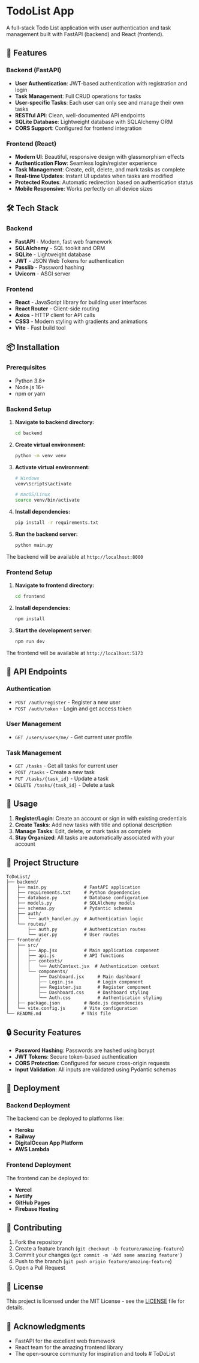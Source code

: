 # TodoList App

A full-stack Todo List application with user authentication and task management built with FastAPI (backend) and React (frontend).

## 🚀 Features

### Backend (FastAPI)
- **User Authentication**: JWT-based authentication with registration and login
- **Task Management**: Full CRUD operations for tasks
- **User-specific Tasks**: Each user can only see and manage their own tasks
- **RESTful API**: Clean, well-documented API endpoints
- **SQLite Database**: Lightweight database with SQLAlchemy ORM
- **CORS Support**: Configured for frontend integration

### Frontend (React)
- **Modern UI**: Beautiful, responsive design with glassmorphism effects
- **Authentication Flow**: Seamless login/register experience
- **Task Management**: Create, edit, delete, and mark tasks as complete
- **Real-time Updates**: Instant UI updates when tasks are modified
- **Protected Routes**: Automatic redirection based on authentication status
- **Mobile Responsive**: Works perfectly on all device sizes

## 🛠️ Tech Stack

### Backend
- **FastAPI** - Modern, fast web framework
- **SQLAlchemy** - SQL toolkit and ORM
- **SQLite** - Lightweight database
- **JWT** - JSON Web Tokens for authentication
- **Passlib** - Password hashing
- **Uvicorn** - ASGI server

### Frontend
- **React** - JavaScript library for building user interfaces
- **React Router** - Client-side routing
- **Axios** - HTTP client for API calls
- **CSS3** - Modern styling with gradients and animations
- **Vite** - Fast build tool

## 📦 Installation

### Prerequisites
- Python 3.8+
- Node.js 16+
- npm or yarn

### Backend Setup

1. **Navigate to backend directory:**
   ```bash
   cd backend
   ```

2. **Create virtual environment:**
   ```bash
   python -m venv venv
   ```

3. **Activate virtual environment:**
   ```bash
   # Windows
   venv\Scripts\activate
   
   # macOS/Linux
   source venv/bin/activate
   ```

4. **Install dependencies:**
   ```bash
   pip install -r requirements.txt
   ```

5. **Run the backend server:**
   ```bash
   python main.py
   ```

The backend will be available at `http://localhost:8000`

### Frontend Setup

1. **Navigate to frontend directory:**
   ```bash
   cd frontend
   ```

2. **Install dependencies:**
   ```bash
   npm install
   ```

3. **Start the development server:**
   ```bash
   npm run dev
   ```

The frontend will be available at `http://localhost:5173`

## 🔧 API Endpoints

### Authentication
- `POST /auth/register` - Register a new user
- `POST /auth/token` - Login and get access token

### User Management
- `GET /users/users/me/` - Get current user profile

### Task Management
- `GET /tasks` - Get all tasks for current user
- `POST /tasks` - Create a new task
- `PUT /tasks/{task_id}` - Update a task
- `DELETE /tasks/{task_id}` - Delete a task

## 🎯 Usage

1. **Register/Login**: Create an account or sign in with existing credentials
2. **Create Tasks**: Add new tasks with title and optional description
3. **Manage Tasks**: Edit, delete, or mark tasks as complete
4. **Stay Organized**: All tasks are automatically associated with your account

## 📁 Project Structure

```
ToDoList/
├── backend/
│   ├── main.py              # FastAPI application
│   ├── requirements.txt     # Python dependencies
│   ├── database.py          # Database configuration
│   ├── models.py            # SQLAlchemy models
│   ├── schemas.py           # Pydantic schemas
│   ├── auth/
│   │   └── auth_handler.py  # Authentication logic
│   └── routes/
│       ├── auth.py          # Authentication routes
│       └── user.py          # User routes
├── frontend/
│   ├── src/
│   │   ├── App.jsx          # Main application component
│   │   ├── api.js           # API functions
│   │   ├── contexts/
│   │   │   └── AuthContext.jsx  # Authentication context
│   │   └── components/
│   │       ├── Dashboard.jsx     # Main dashboard
│   │       ├── Login.jsx         # Login component
│   │       ├── Register.jsx      # Register component
│   │       ├── Dashboard.css     # Dashboard styling
│   │       └── Auth.css          # Authentication styling
│   ├── package.json         # Node.js dependencies
│   └── vite.config.js       # Vite configuration
└── README.md               # This file
```

## 🔒 Security Features

- **Password Hashing**: Passwords are hashed using bcrypt
- **JWT Tokens**: Secure token-based authentication
- **CORS Protection**: Configured for secure cross-origin requests
- **Input Validation**: All inputs are validated using Pydantic schemas

## 🚀 Deployment

### Backend Deployment
The backend can be deployed to platforms like:
- **Heroku**
- **Railway**
- **DigitalOcean App Platform**
- **AWS Lambda**

### Frontend Deployment
The frontend can be deployed to:
- **Vercel**
- **Netlify**
- **GitHub Pages**
- **Firebase Hosting**

## 🤝 Contributing

1. Fork the repository
2. Create a feature branch (`git checkout -b feature/amazing-feature`)
3. Commit your changes (`git commit -m 'Add some amazing feature'`)
4. Push to the branch (`git push origin feature/amazing-feature`)
5. Open a Pull Request

## 📝 License

This project is licensed under the MIT License - see the [LICENSE](LICENSE) file for details.

## 🙏 Acknowledgments

- FastAPI for the excellent web framework
- React team for the amazing frontend library
- The open-source community for inspiration and tools #   T o D o L i s t  
 
